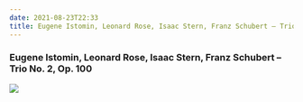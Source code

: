 ```yaml
---
date: 2021-08-23T22:33
title: Eugene Istomin, Leonard Rose, Isaac Stern, Franz Schubert – Trio No. 2, Op. 100
---
```

### Eugene Istomin, Leonard Rose, Isaac Stern, Franz Schubert – Trio No. 2, Op. 100
[![](https://img.discogs.com/auCdx__6bhI4TaW0ywx4mFAyn6Y=/fit-in/600x591/filters:strip_icc():format(jpeg):mode_rgb():quality(90)/discogs-images/R-7332439-1439115997-6507.jpeg.jpg)][1] 

[1]: https://www.discogs.com/release/7332439